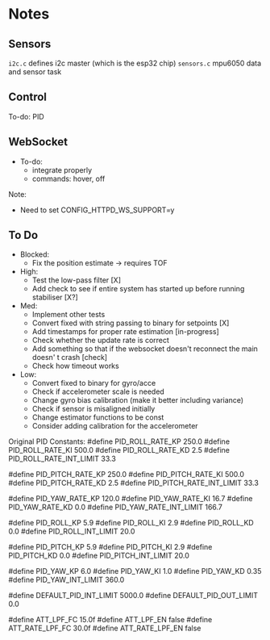 # Notes

## Sensors
`i2c.c` defines i2c master (which is the esp32 chip)
`sensors.c` mpu6050 data and sensor task

## Control
To-do: PID

## WebSocket
 - To-do:
    - integrate properly
    -  commands: hover, off

Note: 
 - Need to set CONFIG_HTTPD_WS_SUPPORT=y

## To Do
 - Blocked:
   - Fix the position estimate -> requires TOF 
 - High:
    - Test the low-pass filter [X]
    - Add check to see if entire system has started up before running stabiliser [X?]
 - Med:
    - Implement other tests
    - Convert fixed with string passing to binary for setpoints [X]
    - Add timestamps for proper rate estimation [in-progress]
    - Check whether the update rate is correct
    - Add something so that if the websocket doesn't reconnect the main doesn' t crash [check]
    - Check how timeout works
 - Low: 
    - Convert fixed to binary for gyro/acce 
    - Check if accelerometer scale is needed 
    - Change gyro bias calibration (make it better including variance)
    - Check if sensor is misaligned initially
    - Change estimator functions to be const
    - Consider adding calibration for the accelerometer

Original PID Constants:
#define PID_ROLL_RATE_KP  250.0
#define PID_ROLL_RATE_KI  500.0
#define PID_ROLL_RATE_KD  2.5
#define PID_ROLL_RATE_INT_LIMIT 33.3

#define PID_PITCH_RATE_KP  250.0
#define PID_PITCH_RATE_KI  500.0
#define PID_PITCH_RATE_KD  2.5
#define PID_PITCH_RATE_INT_LIMIT 33.3

#define PID_YAW_RATE_KP  120.0
#define PID_YAW_RATE_KI  16.7
#define PID_YAW_RATE_KD  0.0
#define PID_YAW_RATE_INT_LIMIT 166.7

#define PID_ROLL_KP  5.9
#define PID_ROLL_KI  2.9
#define PID_ROLL_KD  0.0
#define PID_ROLL_INT_LIMIT 20.0

#define PID_PITCH_KP  5.9
#define PID_PITCH_KI  2.9
#define PID_PITCH_KD  0.0
#define PID_PITCH_INT_LIMIT 20.0

#define PID_YAW_KP  6.0
#define PID_YAW_KI  1.0
#define PID_YAW_KD  0.35
#define PID_YAW_INT_LIMIT 360.0

#define DEFAULT_PID_INT_LIMIT 5000.0
#define DEFAULT_PID_OUT_LIMIT 0.0

#define ATT_LPF_FC 15.0f
#define ATT_LPF_EN false
#define ATT_RATE_LPF_FC 30.0f
#define ATT_RATE_LPF_EN false
